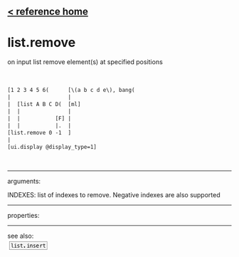 [< reference home](ceammc_lib.html)
---

# list.remove


on input list remove element(s) at specified positions

```


[1 2 3 4 5 6(      [\(a b c d e\), bang(
|                  |
|  [list A B C D(  [ml]
|  |               |
|  |           [F] |
|  |           |.  |
[list.remove 0 -1  ]
|
[ui.display @display_type=1]

            
```

---
arguments:

INDEXES: list of indexes to remove. Negative indexes are
            also supported<br>

---
properties:


---
see also:<br>
[![list.insert](img/object_list.insert.png)](list.insert.html)
